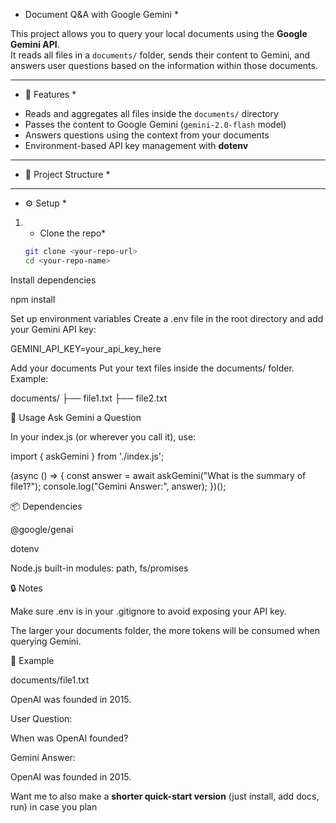 * Document Q&A with Google Gemini *

This project allows you to query your local documents using the **Google Gemini API**.  
It reads all files in a `documents/` folder, sends their content to Gemini, and answers user questions based on the information within those documents.

---

* 🚀 Features *
- Reads and aggregates all files inside the `documents/` directory
- Passes the content to Google Gemini (`gemini-2.0-flash` model)
- Answers questions using the context from your documents
- Environment-based API key management with **dotenv**

---

* 📂 Project Structure *

---

* ⚙️ Setup *

1. * Clone the repo*
   ```bash
   git clone <your-repo-url>
   cd <your-repo-name>
Install dependencies

npm install


Set up environment variables
Create a .env file in the root directory and add your Gemini API key:

GEMINI_API_KEY=your_api_key_here


Add your documents
Put your text files inside the documents/ folder.
Example:

documents/
├── file1.txt
├── file2.txt

📝 Usage
Ask Gemini a Question

In your index.js (or wherever you call it), use:

import { askGemini } from './index.js';

(async () => {
  const answer = await askGemini("What is the summary of file1?");
  console.log("Gemini Answer:", answer);
})();

📦 Dependencies

@google/genai

dotenv

Node.js built-in modules: path, fs/promises

🔒 Notes

Make sure .env is in your .gitignore to avoid exposing your API key.

The larger your documents folder, the more tokens will be consumed when querying Gemini.

📌 Example

documents/file1.txt

OpenAI was founded in 2015.


User Question:

When was OpenAI founded?


Gemini Answer:

OpenAI was founded in 2015.


Want me to also make a **shorter quick-start version** (just install, add docs, run) in case you plan
